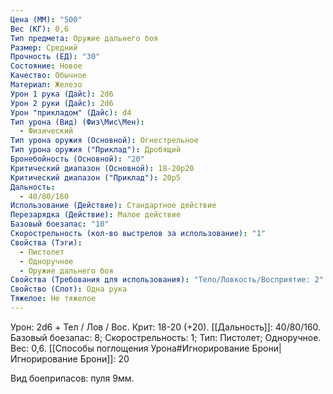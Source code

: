 ```yaml
---
Цена (ММ): "500"
Вес (КГ): 0,6
Тип предмета: Оружие дальнего боя
Размер: Средний
Прочность (ЕД): "30"
Состояние: Новое
Качество: Обычное
Материал: Железо
Урон 1 рука (Дайс): 2d6
Урон 2 руки (Дайс): 2d6
Урон "прикладом" (Дайс): d4
Тип урона (Вид) (Физ\Мис\Мен):
  - Физический
Тип урона оружия (Основной): Огнестрельное
Тип урона оружия ("Приклад"): Дробящий
Бронебойность (Основной): "20"
Критический диапазон (Основной): 18-20р20
Критический диапазон ("Приклад"): 20р5
Дальность:
  - 40/80/160
Использование (Действие): Стандартное действие
Перезарядка (Действие): Малое действие
Базовый боезапас: "10"
Скорострельность (кол-во выстрелов за использование): "1"
Свойства (Тэги):
  - Пистолет
  - Одноручное
  - Оружие дальнего боя
Свойства (Требования для использования): "Тело/Ловкость/Восприятие: 2"
Свойство (Слот): Одна рука
Тяжелое: Не тяжелое
---
```

Урон: 2d6 + Тел / Лов / Вос. Крит: 18-20 (+20). [[Дальность]]: 40/80/160. Базовый боезапас: 8; Скорострельность: 1; Тип: Пистолет; Одноручное. Вес: 0,6.
[[Способы поглощения Урона#Игнорирование Брони|Игнорирование Брони]]: 20

Вид боеприпасов: пуля 9мм.

